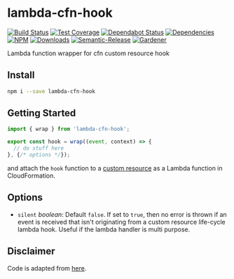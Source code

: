 # lambda-cfn-hook

[![Build Status](https://circleci.com/gh/blackflux/lambda-cfn-hook.png?style=shield)](https://circleci.com/gh/blackflux/lambda-cfn-hook)
[![Test Coverage](https://img.shields.io/coveralls/blackflux/lambda-cfn-hook/master.svg)](https://coveralls.io/github/blackflux/lambda-cfn-hook?branch=master)
[![Dependabot Status](https://api.dependabot.com/badges/status?host=github&repo=blackflux/lambda-cfn-hook)](https://dependabot.com)
[![Dependencies](https://david-dm.org/blackflux/lambda-cfn-hook/status.svg)](https://david-dm.org/blackflux/lambda-cfn-hook)
[![NPM](https://img.shields.io/npm/v/lambda-cfn-hook.svg)](https://www.npmjs.com/package/lambda-cfn-hook)
[![Downloads](https://img.shields.io/npm/dt/lambda-cfn-hook.svg)](https://www.npmjs.com/package/lambda-cfn-hook)
[![Semantic-Release](https://github.com/blackflux/js-gardener/blob/master/assets/icons/semver.svg)](https://github.com/semantic-release/semantic-release)
[![Gardener](https://github.com/blackflux/js-gardener/blob/master/assets/badge.svg)](https://github.com/blackflux/js-gardener)

Lambda function wrapper for cfn custom resource hook

## Install

```bash
npm i --save lambda-cfn-hook
```

## Getting Started

<!-- eslint-disable import/no-unresolved, import/no-extraneous-dependencies -->
```js
import { wrap } from 'lambda-cfn-hook';

export const hook = wrap((event, context) => {
  // do stuff here
}, {/* options */});
```

and attach the `hook` function to a [custom resource](https://docs.aws.amazon.com/AWSCloudFormation/latest/UserGuide/template-custom-resources.html) as a Lambda function in CloudFormation.

## Options

* `silent` _boolean_: Default `false`. If set to `true`, then no error is thrown if an event is received that isn't originating from a custom resource life-cycle lambda hook. Useful if the lambda handler is multi purpose.

## Disclaimer

Code is adapted from [here](https://docs.aws.amazon.com/en_pv/AWSCloudFormation/latest/UserGuide/template-custom-resources.html).
